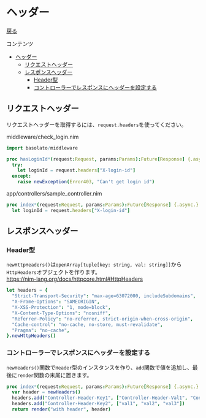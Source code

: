ヘッダー
===
[戻る](../../README.md)

コンテンツ

<!--ts-->
   * [ヘッダー](#ヘッダー)
      * [リクエストヘッダー](#リクエストヘッダー)
      * [レスポンスヘッダー](#レスポンスヘッダー)
         * [Header型](#header型)
         * [コントローラーでレスポンスにヘッダーを設定する](#コントローラーでレスポンスにヘッダーを設定する)

<!-- Added by: root, at: Fri Oct  8 08:50:49 UTC 2021 -->

<!--te-->

## リクエストヘッダー
リクエストヘッダーを取得するには、`request.headers`を使ってください。

middleware/check_login.nim
```nim
import basolato/middleware

proc hasLoginId*(request:Request, params:Params):Future[Response] {.async.} =
  try:
    let loginId = request.headers["X-login-id"]
  except:
    raise newException(Error403, "Can't get login id")
```

app/controllers/sample_controller.nim
```nim
proc index*(request:Request, params:Params):Future[Response] {.async.} =
  let loginId = request.headers["X-login-id"]
```

## レスポンスヘッダー
### Header型
`newHttpHeaders()`は`openArray[tuple[key: string, val: string]]`から`HttpHeaders`オブジェクトを作ります。  
https://nim-lang.org/docs/httpcore.html#HttpHeaders

```nim
let headers = {
  "Strict-Transport-Security": "max-age=63072000, includeSubdomains",
  "X-Frame-Options": "SAMEORIGIN",
  "X-XSS-Protection": "1, mode=block",
  "X-Content-Type-Options": "nosniff",
  "Referrer-Policy": "no-referrer, strict-origin-when-cross-origin",
  "Cache-control": "no-cache, no-store, must-revalidate",
  "Pragma": "no-cache",
}.newHttpHeaders()
```


### コントローラーでレスポンスにヘッダーを設定する
`newHeaders()`関数で`Header`型のインスタンスを作り、`add`関数で値を追加し、最後に`render`関数の末尾に置きます。

```nim
proc index*(request:Request, params:Params):Future[Response] {.async.} =
  var header = newHeaders()
  headers.add("Controller-Header-Key1", ["Controller-Header-Val1", "Controller-Header-Val2"])
  headers.add("Controller-Header-Key2", ["val1", "val2", "val3"])
  return render("with header", header)
```
